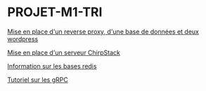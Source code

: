 # PROJET-M1-TRI
[Mise en place d'un reverse proxy, d'une base de données et deux wordpress](./wordpress_univ)

[Mise en place d'un serveur ChirpStack](./chirpstack)

[Information sur les bases redis](./redis)

[Tutoriel sur les gRPC](./gRPC)
